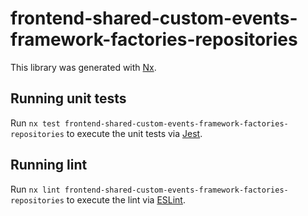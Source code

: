 # frontend-shared-custom-events-framework-factories-repositories

This library was generated with [Nx](https://nx.dev).

## Running unit tests

Run `nx test frontend-shared-custom-events-framework-factories-repositories` to execute the unit tests via [Jest](https://jestjs.io).

## Running lint

Run `nx lint frontend-shared-custom-events-framework-factories-repositories` to execute the lint via [ESLint](https://eslint.org/).
